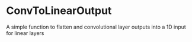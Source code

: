 # ConvToLinearOutput
A simple function to flatten and convolutional layer outputs into a 1D input for linear layers 
